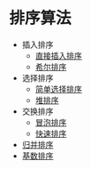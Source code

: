 # 排序算法
 - 插入排序
   - [直接插入排序]()
   - [希尔排序]()
 - 选择排序
   - [简单选择排序]()
   - [堆排序]()
 - 交换排序
   - [冒泡排序](https://github.com/553899811/Programming/tree/master/Algorithms/Phased-Learning/2-%E6%8E%92%E5%BA%8F(Sorting%20Algorithm)/Bubble%20Sort)
   - [快速排序](https://github.com/553899811/Programming/blob/master/Algorithms/Phased-Learning/2-%E6%8E%92%E5%BA%8F(Sorting%20Algorithm)/Quick%20Sort/README.md)
 - [归并排序]()
 - [基数排序]()
